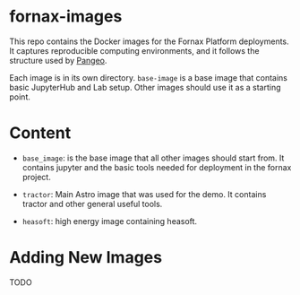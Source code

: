 # fornax-images
This repo contains the Docker images for the Fornax Platform deployments.
It captures reproducible computing environments, and it follows the
structure used by [Pangeo](https://github.com/pangeo-data/pangeo-docker-images).

Each image is in its own directory.
`base-image` is a base image that contains basic JupyterHub and Lab setup.
Other images should use it as a starting point.

# Content
- `base_image`: is the base image that all other images should start from. It contains jupyter and the basic tools needed for deployment in the fornax project.

- `tractor`: Main Astro image that was used for the demo. It contains tractor and other general useful tools.

- `heasoft`: high energy image containing heasoft.

# Adding New Images
TODO
